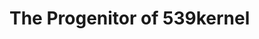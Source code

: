 # The Progenitor of 539kernel

<!--
## Introduction
## And Now The Bootloader Makes More Sense
## Debugging the Kernel with Bochs
## Entering Protected-Mode
### Loading GDT
## Introduction at Graphics with VGA
### VGA Text Mode
### VGA Graphics Mode
## Setting Up Interrupts
## An Implementer or a Kernelist?
-->